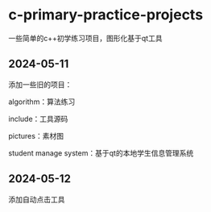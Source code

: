 # c-primary-practice-projects
一些简单的c++初学练习项目，图形化基于qt工具

## 2024-05-11

添加一些旧的项目：

algorithm：算法练习

include：工具源码

pictures：素材图

student manage system：基于qt的本地学生信息管理系统

## 2024-05-12

添加自动点击工具
